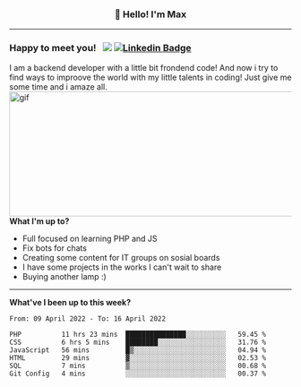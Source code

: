 ### <p align="center">👋 Hello! I'm Max</p>

--------

### Happy to meet you! &nbsp; ![](https://komarev.com/ghpvc/?username=romartiny) [![Linkedin Badge](https://img.shields.io/badge/-LinkedIn-0e76a8?style=flat-square&logo=Linkedin&logoColor=white)](https://www.linkedin.com/in/romartiny/)

I am a backend developer with a little bit frondend code! And now i try to find ways to improove the world with my little talents in coding! Just give me some time and i amaze all.
<img align="right" alt="gif" src="https://64.media.tumblr.com/e1c5da7500447ac51ab1661819d6f4b2/1a4296433cef4166-8b/s1280x1920/b8361cd88301da5372f86efff22d950c16dbed9b.gif" width="530" height="223" />

**What I'm up to?**

- Full focused on learning PHP and JS
- Fix bots for chats
- Creating some content for IT groups on sosial boards
- I have some projects in the works I can't wait to share
- Buying another lamp :) 

-------

**What've I been up to this week?** 

<!--START_SECTION:waka-->

```text
From: 09 April 2022 - To: 16 April 2022

PHP          11 hrs 23 mins  ███████████████░░░░░░░░░░   59.45 %
CSS          6 hrs 5 mins    ████████░░░░░░░░░░░░░░░░░   31.76 %
JavaScript   56 mins         █▒░░░░░░░░░░░░░░░░░░░░░░░   04.94 %
HTML         29 mins         ▓░░░░░░░░░░░░░░░░░░░░░░░░   02.53 %
SQL          7 mins          ▒░░░░░░░░░░░░░░░░░░░░░░░░   00.68 %
Git Config   4 mins          ░░░░░░░░░░░░░░░░░░░░░░░░░   00.37 %
```

<!--END_SECTION:waka-->
